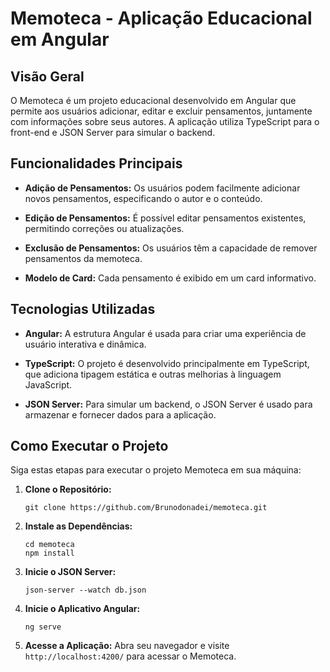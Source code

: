 # Memoteca - Aplicação Educacional em Angular

## Visão Geral

O Memoteca é um projeto educacional desenvolvido em Angular que permite aos usuários adicionar, editar e excluir pensamentos, juntamente com informações sobre seus autores. A aplicação utiliza TypeScript para o front-end e JSON Server para simular o backend.
## Funcionalidades Principais

- **Adição de Pensamentos:** Os usuários podem facilmente adicionar novos pensamentos, especificando o autor e o conteúdo.

- **Edição de Pensamentos:** É possível editar pensamentos existentes, permitindo correções ou atualizações.

- **Exclusão de Pensamentos:** Os usuários têm a capacidade de remover pensamentos da memoteca.

- **Modelo de Card:** Cada pensamento é exibido em um card informativo.

## Tecnologias Utilizadas

- **Angular:** A estrutura Angular é usada para criar uma experiência de usuário interativa e dinâmica.

- **TypeScript:** O projeto é desenvolvido principalmente em TypeScript, que adiciona tipagem estática e outras melhorias à linguagem JavaScript.

- **JSON Server:** Para simular um backend, o JSON Server é usado para armazenar e fornecer dados para a aplicação.

## Como Executar o Projeto

Siga estas etapas para executar o projeto Memoteca em sua máquina:

1. **Clone o Repositório:**
   ```
   git clone https://github.com/Brunodonadei/memoteca.git
   ```

2. **Instale as Dependências:**
   ```
   cd memoteca
   npm install
   ```

3. **Inicie o JSON Server:**
   ```
   json-server --watch db.json
   ```

4. **Inicie o Aplicativo Angular:**
   ```
   ng serve
   ```

5. **Acesse a Aplicação:**
   Abra seu navegador e visite `http://localhost:4200/` para acessar o Memoteca.
